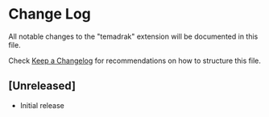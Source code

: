 # Change Log

All notable changes to the "temadrak" extension will be documented in this file.

Check [Keep a Changelog](http://keepachangelog.com/) for recommendations on how to structure this file.

## [Unreleased]

- Initial release
